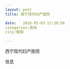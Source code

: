```yaml
--- 
layout: post 
title: 西宁现代妇产医院

date:   2016-05-03 13:39:56 
categories:其他  
city:衡阳
  
--- 
```

   
西宁现代妇产医院

信息

